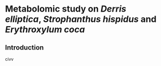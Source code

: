 # Metabolomic study on _Derris elliptica_, _Strophanthus hispidus_ and _Erythroxylum coca_
## Introduction
civv
